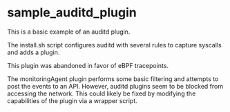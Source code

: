 # sample_auditd_plugin

This is a basic example of an auditd plugin. 

The install.sh script configures auditd with several rules to capture syscalls and adds a plugin.

This plugin was abandoned in favor of eBPF tracepoints.

The monitoringAgent plugin performs some basic filtering and attempts to post the events to an API. However, auditd plugins seem to be blocked from accessing the network. This could likely be fixed by modifying the capabilities of the plugin via a wrapper script.

